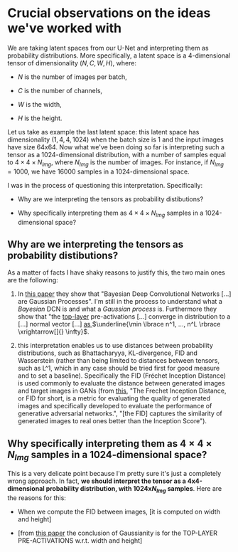 # Crucial observations on the ideas we've worked with

We are taking latent spaces from our U-Net and interpreting them as probability distributions. More specifically, a latent space is a 4-dimensional tensor of dimensionality $(N, C, W, H)$, where:

- $N$ is the number of images per batch,

- $C$ is the number of channels,

- $W$ is the width,

- $H$ is the height.

Let us take as example the last latent space: this latent space has dimensionality $(1,4,4,1024)$ when the batch size is 1 and the input images have size 64x64. Now what we've been doing so far is interpreting such a tensor as a 1024-dimensional distribution, with a number of samples equal to $4 \times 4 \times N_{Img}$, where $N_{Img}$ is the number of images. For instance, if $N_{Img} = 1000$, we have 16000 samples in a 1024-dimensional space.

I was in the process of questioning this interpretation. Specifically:

- Why are we interpreting the tensors as probability distibutions?

- Why specifically interpreting them as $4 \times 4 \times N_{Img}$ samples in a 1024-dimensional space?

## Why are we interpreting the tensors as probability distibutions?

As a matter of facts I have shaky reasons to justify this, the two main ones are the following:

1. In [this paper](https://arxiv.org/pdf/1810.05148.pdf) they show that "Bayesian Deep Convolutional Networks [...] are Gaussian Processes". I'm still in the process to understand what a *Bayesian* DCN is and what a *Gaussian process* is. Furthermore they show that "the <ins>top-layer</ins> pre-activations [...] converge in distribution to a [...] normal vector [...] <ins> as </ins>$\underline{\min \lbrace n^1, ..., n^L \rbrace \xrightarrow[]{} \infty}$.

2. this interpretation enables us to use distances between probability distributions, such as Bhattacharyya, KL-divergence, FID and Wasserstein (rather than being limited to distances between tensors, such as L^1, which in any case should be tried first for good measure and to set a baseline). Specifically the FID (Fréchet Inception Distance) is used commonly to evaluate the distance between generated images and target images in GANs (from  [this](https://machinelearningmastery.com/how-to-implement-the-frechet-inception-distance-fid-from-scratch/), "The Frechet Inception Distance, or FID for short, is a metric for evaluating the quality of generated images and specifically developed to evaluate the performance of generative adversarial networks.", "[the FID] captures the similarity of generated images to real ones better than the Inception Score").

## Why specifically interpreting them as $4 \times 4 \times N_{Img}$ samples in a 1024-dimensional space?

This is a very delicate point because I'm pretty sure it's just a completely wrong approach. In fact, **we should interpret the tensor as a 4x4-dimensional probability distribution, with 1024x$N_{Img}$ samples**. Here are the reasons for this:

- When we compute the FID between images, [it is computed on width and height]

- [from [this paper](https://arxiv.org/pdf/1810.05148.pdf) the conclusion of Gaussianity is for the TOP-LAYER PRE-ACTIVATIONS w.r.t. width and height]

